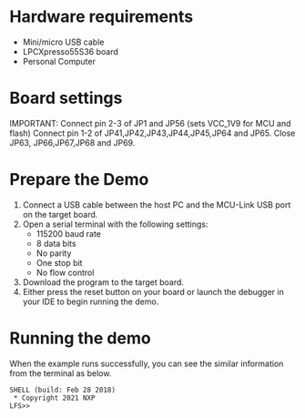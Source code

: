 Hardware requirements
=====================
- Mini/micro USB cable
- LPCXpresso55S36 board
- Personal Computer

Board settings
============
IMPORTANT: Connect pin 2-3 of JP1 and JP56 (sets VCC_1V9 for MCU and flash)
Connect pin 1-2 of JP41,JP42,JP43,JP44,JP45,JP64 and JP65.
Close JP63, JP66,JP67,JP68 and JP69.

Prepare the Demo
===============
1.  Connect a USB cable between the host PC and the MCU-Link USB port on the target board. 
2.  Open a serial terminal with the following settings:
    - 115200 baud rate
    - 8 data bits
    - No parity
    - One stop bit
    - No flow control
3.  Download the program to the target board.
4.  Either press the reset button on your board or launch the debugger in your IDE to begin running the demo.

Running the demo
===============
When the example runs successfully, you can see the similar information from the terminal as below.

~~~~~~~~~~~~~~~~~~~~~~~~~~~~
SHELL (build: Feb 28 2018)
 * Copyright 2021 NXP
LFS>>
~~~~~~~~~~~~~~~~~~~~~~~~~~~~